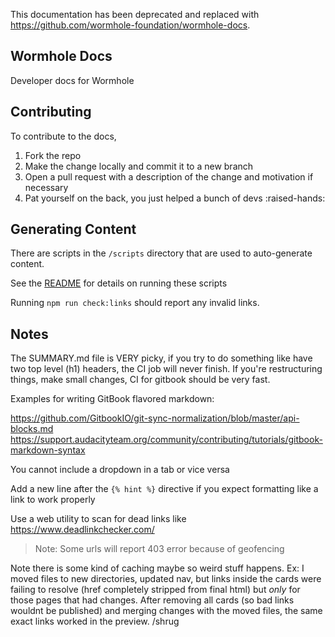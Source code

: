 This documentation has been deprecated and replaced with https://github.com/wormhole-foundation/wormhole-docs.

Wormhole Docs
-------------

Developer docs for Wormhole

## Contributing

To contribute to the docs, 

1) Fork the repo 
2) Make the change locally and commit it to a new branch 
3) Open a pull request with a description of the change and motivation if necessary
4) Pat yourself on the back, you just helped a bunch of devs :raised-hands:


## Generating Content

There are scripts in the `/scripts` directory that are used to auto-generate content.

See the [README](./scripts/README.md) for details on running these scripts

Running `npm run check:links` should report any invalid links.

## Notes

The SUMMARY.md file is VERY picky, if you try to do something like have two top level (h1) headers, the CI job will never finish. If you're restructuring things, make small changes, CI for gitbook should be very fast.

Examples for writing GitBook flavored markdown: 

https://github.com/GitbookIO/git-sync-normalization/blob/master/api-blocks.md
https://support.audacityteam.org/community/contributing/tutorials/gitbook-markdown-syntax

You cannot include a dropdown in a tab or vice versa

Add a new line after the `{% hint %}` directive if you expect formatting like a link to work properly

Use a web utility to scan for dead links like https://www.deadlinkchecker.com/

> Note: Some urls will report 403 error because of geofencing 


Note there is some kind of caching maybe so weird stuff happens.
Ex: 
I moved files to new directories, updated nav, but links inside the cards were failing to resolve (href completely stripped from final html) but _only_ for those pages that had changes.
After removing all cards (so bad links wouldnt be published) and merging changes with the moved files, the same exact links worked in the preview.
/shrug
